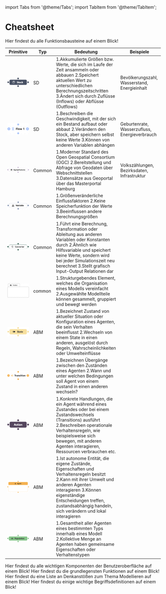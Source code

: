 import Tabs from '@theme/Tabs';
import TabItem from '@theme/TabItem';

# Cheatsheet
<Tabs>
  <TabItem value="primitives" label="Primitives" default>


Hier findest du alle Funktionsbausteine auf einem Blick!

| Primitive     | Typ |    Bedeutung       | Beispiele |
| ----------- | ----------- |----------- | ----------- |
| ![stock](./img/stock.png)  | SD     | 1.Akkumulierte Größen bzw. Werte, die sich im Laufe der Zeit ansammeln oder abbauen 2.Speichert aktuellen Wert zu unterschiedlichen Berechnungszeitschritten 3.Ändert sich durch Zuflüsse (Inflows) oder Abflüsse (Outflows)  | Bevölkerungszahl, Wasserstand, Energieinhalt | 
| ![flow](./img/flow.png)  | SD     | 1.Beschreiben die Geschwindigkeit, mit der sich ein Bestand aufbaut oder abbaut 2.Verändern den Stock, aber speichern selbst keine Werte 3.Können von anderen Variablen abhängen | Geburtenrate, Wasserzufluss, Energieverbrauch | 
| ![OGC API feature](./img/API.png)  | Common     | 1.Moderner Standard des Open Geospatial Consortium (OGC) 2.Bereitstellung und Abfrage von Geodaten über Webschnittstellen 3.Datensätze aus Geoportal über das Masterportal Hamburg | Volkszählungen, Bezirksdaten, Infrastruktur | 
| ![variable](./img/variable.png)  | Common     | 1.Größenveränderliche Einflussfaktoren 2.Keine Speicherfunktion der Werte  3.Beeinflussen andere Berechnungsgrößen |  | 
| ![converter](./img/converter.png)  | Common     | 1.Führt eine Berechnung, Transformation oder Ableitung aus anderen Variablen oder Konstanten durch 2.Ähnlich wie Hilfsvariable und speichert keine Werte, sondern wird bei jeder Simulationszeit neu berechnet  3.Stellt grafisch Input-Output Relationen dar|  |
| ![folder](./img/folder.png)  | common    | 1.Strukturgebendes Element, welches die Organisation eines Modells vereinfacht  2.Ausgewählte Modellteile können gesammelt, gruppiert und bewegt werden |  |
| ![state](./img/state.png)  | ABM     | 1.Bezeichnet Zustand von aktueller Situation oder Konfiguration eines Agenten, die sein Verhalten beeinflusst 2.Wechseln von einem State in einen anderen, ausgelöst durch Regeln, Wahrscheinlichkeiten oder Umwelteinflüsse |  |
| ![transition](./img/transition.png)  | ABM     | 1.Bezeichnen Übergänge zwischen den Zuständen eines Agenten 2.Wann und unter welchen Bedingungen soll Agent von einem Zustand in einen anderen wechseln? |  |
| ![action](./img/action.png)  | ABM     | 1.Konkrete Handlungen, die ein Agent während eines Zustandes oder bei einem Zustandswechsels (Transitions) ausführt 2.Beschreiben operationale Verhaltensregeln, wie beispielsweise sich bewegen, mit anderen Agenten interagieren, Ressourcen verbrauchen etc. |  |
| ![agent](./img/agent.png)  | ABM     | 1.Ist autonome Entität, die eigene Zustände, Eigenschaften und Verhaltensregeln besitzt  2.Kann mit ihrer Umwelt und anderen Agenten interagieren 3.Können eigenständige Entscheidungen treffen, zustandsabhängig handeln, sich verändern und lokal interagieren |  |
| ![population](./img/population.png)  | ABM     | 1.Gesamtheit aller Agenten eines bestimmten Typs innerhalb eines Modell  2.Kollektive Menge an Agenten haben gemeinsame Eigenschaften oder Verhaltenstypen |  |



  </TabItem>
  <TabItem value="interface" label="Interface">
    Hier findest du alle wichtigen Komponenten der Benutzeroberfläche auf einem Blick!
  </TabItem>
  <TabItem value="funktionen" label="Funktionen">
    Hier findest du die grundlegensten Funktionen auf einem Blick!
  </TabItem>
  <TabItem value="fragenkatalog" label="Fragenkatalog">
    Hier findest du eine Liste an Denkanstößen zum Thema Modellieren auf einem Blick!
  </TabItem>
   <TabItem value="glossar" label="Glossar">
    Hier findest du einige wichtige Begriffsdefinitionen auf einem Blick!
  </TabItem>
</Tabs>


